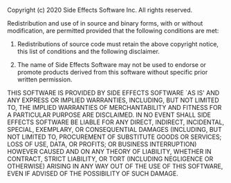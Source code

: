 
 Copyright (c) 2020
	Side Effects Software Inc.  All rights reserved.

 Redistribution and use of in source and binary forms, with or without
 modification, are permitted provided that the following conditions are met:

 1. Redistributions of source code must retain the above copyright notice,
    this list of conditions and the following disclaimer.

 2. The name of Side Effects Software may not be used to endorse or
    promote products derived from this software without specific prior
    written permission.

 THIS SOFTWARE IS PROVIDED BY SIDE EFFECTS SOFTWARE `AS IS' AND ANY EXPRESS
 OR IMPLIED WARRANTIES, INCLUDING, BUT NOT LIMITED TO, THE IMPLIED WARRANTIES
 OF MERCHANTABILITY AND FITNESS FOR A PARTICULAR PURPOSE ARE DISCLAIMED.  IN
 NO EVENT SHALL SIDE EFFECTS SOFTWARE BE LIABLE FOR ANY DIRECT, INDIRECT,
 INCIDENTAL, SPECIAL, EXEMPLARY, OR CONSEQUENTIAL DAMAGES (INCLUDING, BUT NOT
 LIMITED TO, PROCUREMENT OF SUBSTITUTE GOODS OR SERVICES; LOSS OF USE, DATA,
 OR PROFITS; OR BUSINESS INTERRUPTION) HOWEVER CAUSED AND ON ANY THEORY OF
 LIABILITY, WHETHER IN CONTRACT, STRICT LIABILITY, OR TORT (INCLUDING
 NEGLIGENCE OR OTHERWISE) ARISING IN ANY WAY OUT OF THE USE OF THIS SOFTWARE,
 EVEN IF ADVISED OF THE POSSIBILITY OF SUCH DAMAGE.
